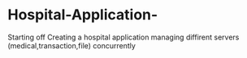 # Hospital-Application-
Starting off Creating a hospital application managing diffirent servers (medical,transaction,file) concurrently
